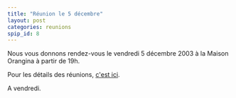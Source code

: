 ```yaml
---
title: "Réunion le 5 décembre"
layout: post
categories: reunions
spip_id: 8
---
```

Nous vous donnons rendez-vous le vendredi 5 décembre 2003 à la Maison Orangina à partir de 19h.

Pour les détails des réunions, [c'est ici](art2).

A vendredi.
